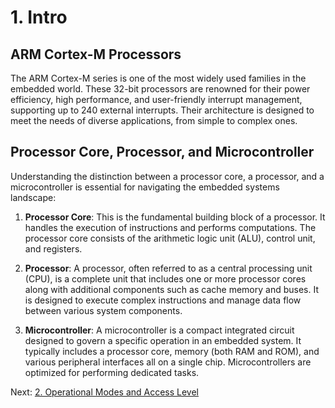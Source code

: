 # 1. Intro
## ARM Cortex-M Processors

The ARM Cortex-M series is one of the most widely used families in the embedded world. These 32-bit processors are renowned for their power efficiency, high performance, and user-friendly interrupt management, supporting up to 240 external interrupts. Their architecture is designed to meet the needs of diverse applications, from simple to complex ones.

## Processor Core, Processor, and Microcontroller

Understanding the distinction between a processor core, a processor, and a microcontroller is essential for navigating the embedded systems landscape:

1. **Processor Core**: This is the fundamental building block of a processor. It handles the execution of instructions and performs computations. The processor core consists of the arithmetic logic unit (ALU), control unit, and registers. 

2. **Processor**: A processor, often referred to as a central processing unit (CPU), is a complete unit that includes one or more processor cores along with additional components such as cache memory and buses. It is designed to execute complex instructions and manage data flow between various system components.

3. **Microcontroller**: A microcontroller is a compact integrated circuit designed to govern a specific operation in an embedded system. It typically includes a processor core, memory (both RAM and ROM), and various peripheral interfaces all on a single chip. Microcontrollers are optimized for performing dedicated tasks.

Next: [2. Operational Modes and Access Level](02_opmodes_and_access_level.md)